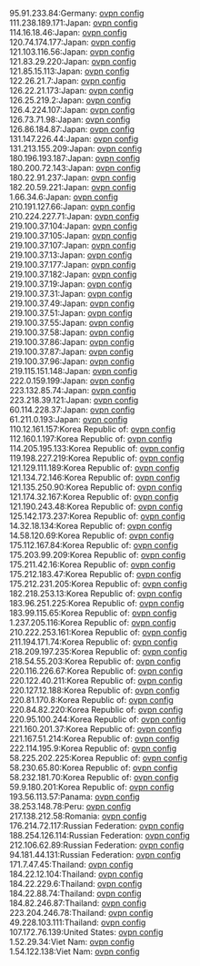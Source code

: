 95.91.233.84:Germany: [ovpn config](vpn/95_91_233_84.ovpn)  
111.238.189.171:Japan: [ovpn config](vpn/111_238_189_171.ovpn)  
114.16.18.46:Japan: [ovpn config](vpn/114_16_18_46.ovpn)  
120.74.174.177:Japan: [ovpn config](vpn/120_74_174_177.ovpn)  
121.103.116.56:Japan: [ovpn config](vpn/121_103_116_56.ovpn)  
121.83.29.220:Japan: [ovpn config](vpn/121_83_29_220.ovpn)  
121.85.15.113:Japan: [ovpn config](vpn/121_85_15_113.ovpn)  
122.26.21.7:Japan: [ovpn config](vpn/122_26_21_7.ovpn)  
126.22.21.173:Japan: [ovpn config](vpn/126_22_21_173.ovpn)  
126.25.219.2:Japan: [ovpn config](vpn/126_25_219_2.ovpn)  
126.4.224.107:Japan: [ovpn config](vpn/126_4_224_107.ovpn)  
126.73.71.98:Japan: [ovpn config](vpn/126_73_71_98.ovpn)  
126.86.184.87:Japan: [ovpn config](vpn/126_86_184_87.ovpn)  
131.147.226.44:Japan: [ovpn config](vpn/131_147_226_44.ovpn)  
131.213.155.209:Japan: [ovpn config](vpn/131_213_155_209.ovpn)  
180.196.193.187:Japan: [ovpn config](vpn/180_196_193_187.ovpn)  
180.200.72.143:Japan: [ovpn config](vpn/180_200_72_143.ovpn)  
180.22.91.237:Japan: [ovpn config](vpn/180_22_91_237.ovpn)  
182.20.59.221:Japan: [ovpn config](vpn/182_20_59_221.ovpn)  
1.66.34.6:Japan: [ovpn config](vpn/1_66_34_6.ovpn)  
210.191.127.66:Japan: [ovpn config](vpn/210_191_127_66.ovpn)  
210.224.227.71:Japan: [ovpn config](vpn/210_224_227_71.ovpn)  
219.100.37.104:Japan: [ovpn config](vpn/219_100_37_104.ovpn)  
219.100.37.105:Japan: [ovpn config](vpn/219_100_37_105.ovpn)  
219.100.37.107:Japan: [ovpn config](vpn/219_100_37_107.ovpn)  
219.100.37.13:Japan: [ovpn config](vpn/219_100_37_13.ovpn)  
219.100.37.177:Japan: [ovpn config](vpn/219_100_37_177.ovpn)  
219.100.37.182:Japan: [ovpn config](vpn/219_100_37_182.ovpn)  
219.100.37.19:Japan: [ovpn config](vpn/219_100_37_19.ovpn)  
219.100.37.31:Japan: [ovpn config](vpn/219_100_37_31.ovpn)  
219.100.37.49:Japan: [ovpn config](vpn/219_100_37_49.ovpn)  
219.100.37.51:Japan: [ovpn config](vpn/219_100_37_51.ovpn)  
219.100.37.55:Japan: [ovpn config](vpn/219_100_37_55.ovpn)  
219.100.37.58:Japan: [ovpn config](vpn/219_100_37_58.ovpn)  
219.100.37.86:Japan: [ovpn config](vpn/219_100_37_86.ovpn)  
219.100.37.87:Japan: [ovpn config](vpn/219_100_37_87.ovpn)  
219.100.37.96:Japan: [ovpn config](vpn/219_100_37_96.ovpn)  
219.115.151.148:Japan: [ovpn config](vpn/219_115_151_148.ovpn)  
222.0.159.199:Japan: [ovpn config](vpn/222_0_159_199.ovpn)  
223.132.85.74:Japan: [ovpn config](vpn/223_132_85_74.ovpn)  
223.218.39.121:Japan: [ovpn config](vpn/223_218_39_121.ovpn)  
60.114.228.37:Japan: [ovpn config](vpn/60_114_228_37.ovpn)  
61.211.0.193:Japan: [ovpn config](vpn/61_211_0_193.ovpn)  
110.12.161.157:Korea Republic of: [ovpn config](vpn/110_12_161_157.ovpn)  
112.160.1.197:Korea Republic of: [ovpn config](vpn/112_160_1_197.ovpn)  
114.205.195.133:Korea Republic of: [ovpn config](vpn/114_205_195_133.ovpn)  
119.198.227.219:Korea Republic of: [ovpn config](vpn/119_198_227_219.ovpn)  
121.129.111.189:Korea Republic of: [ovpn config](vpn/121_129_111_189.ovpn)  
121.134.72.146:Korea Republic of: [ovpn config](vpn/121_134_72_146.ovpn)  
121.135.250.90:Korea Republic of: [ovpn config](vpn/121_135_250_90.ovpn)  
121.174.32.167:Korea Republic of: [ovpn config](vpn/121_174_32_167.ovpn)  
121.190.243.48:Korea Republic of: [ovpn config](vpn/121_190_243_48.ovpn)  
125.142.173.237:Korea Republic of: [ovpn config](vpn/125_142_173_237.ovpn)  
14.32.18.134:Korea Republic of: [ovpn config](vpn/14_32_18_134.ovpn)  
14.58.120.69:Korea Republic of: [ovpn config](vpn/14_58_120_69.ovpn)  
175.112.167.84:Korea Republic of: [ovpn config](vpn/175_112_167_84.ovpn)  
175.203.99.209:Korea Republic of: [ovpn config](vpn/175_203_99_209.ovpn)  
175.211.42.16:Korea Republic of: [ovpn config](vpn/175_211_42_16.ovpn)  
175.212.183.47:Korea Republic of: [ovpn config](vpn/175_212_183_47.ovpn)  
175.212.231.205:Korea Republic of: [ovpn config](vpn/175_212_231_205.ovpn)  
182.218.253.13:Korea Republic of: [ovpn config](vpn/182_218_253_13.ovpn)  
183.96.251.225:Korea Republic of: [ovpn config](vpn/183_96_251_225.ovpn)  
183.99.115.65:Korea Republic of: [ovpn config](vpn/183_99_115_65.ovpn)  
1.237.205.116:Korea Republic of: [ovpn config](vpn/1_237_205_116.ovpn)  
210.222.253.161:Korea Republic of: [ovpn config](vpn/210_222_253_161.ovpn)  
211.194.171.74:Korea Republic of: [ovpn config](vpn/211_194_171_74.ovpn)  
218.209.197.235:Korea Republic of: [ovpn config](vpn/218_209_197_235.ovpn)  
218.54.55.203:Korea Republic of: [ovpn config](vpn/218_54_55_203.ovpn)  
220.116.226.67:Korea Republic of: [ovpn config](vpn/220_116_226_67.ovpn)  
220.122.40.211:Korea Republic of: [ovpn config](vpn/220_122_40_211.ovpn)  
220.127.12.188:Korea Republic of: [ovpn config](vpn/220_127_12_188.ovpn)  
220.81.170.8:Korea Republic of: [ovpn config](vpn/220_81_170_8.ovpn)  
220.84.82.220:Korea Republic of: [ovpn config](vpn/220_84_82_220.ovpn)  
220.95.100.244:Korea Republic of: [ovpn config](vpn/220_95_100_244.ovpn)  
221.160.201.37:Korea Republic of: [ovpn config](vpn/221_160_201_37.ovpn)  
221.167.51.214:Korea Republic of: [ovpn config](vpn/221_167_51_214.ovpn)  
222.114.195.9:Korea Republic of: [ovpn config](vpn/222_114_195_9.ovpn)  
58.225.202.225:Korea Republic of: [ovpn config](vpn/58_225_202_225.ovpn)  
58.230.65.80:Korea Republic of: [ovpn config](vpn/58_230_65_80.ovpn)  
58.232.181.70:Korea Republic of: [ovpn config](vpn/58_232_181_70.ovpn)  
59.9.180.201:Korea Republic of: [ovpn config](vpn/59_9_180_201.ovpn)  
193.56.113.57:Panama: [ovpn config](vpn/193_56_113_57.ovpn)  
38.253.148.78:Peru: [ovpn config](vpn/38_253_148_78.ovpn)  
217.138.212.58:Romania: [ovpn config](vpn/217_138_212_58.ovpn)  
176.214.72.117:Russian Federation: [ovpn config](vpn/176_214_72_117.ovpn)  
188.254.126.114:Russian Federation: [ovpn config](vpn/188_254_126_114.ovpn)  
212.106.62.89:Russian Federation: [ovpn config](vpn/212_106_62_89.ovpn)  
94.181.44.131:Russian Federation: [ovpn config](vpn/94_181_44_131.ovpn)  
171.7.47.45:Thailand: [ovpn config](vpn/171_7_47_45.ovpn)  
184.22.12.104:Thailand: [ovpn config](vpn/184_22_12_104.ovpn)  
184.22.229.6:Thailand: [ovpn config](vpn/184_22_229_6.ovpn)  
184.22.88.74:Thailand: [ovpn config](vpn/184_22_88_74.ovpn)  
184.82.246.87:Thailand: [ovpn config](vpn/184_82_246_87.ovpn)  
223.204.246.78:Thailand: [ovpn config](vpn/223_204_246_78.ovpn)  
49.228.103.111:Thailand: [ovpn config](vpn/49_228_103_111.ovpn)  
107.172.76.139:United States: [ovpn config](vpn/107_172_76_139.ovpn)  
1.52.29.34:Viet Nam: [ovpn config](vpn/1_52_29_34.ovpn)  
1.54.122.138:Viet Nam: [ovpn config](vpn/1_54_122_138.ovpn)  
